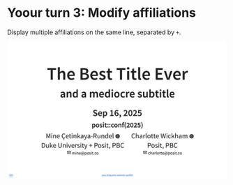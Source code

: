 # Yoour turn 3: Modify affiliations

Display multiple affiliations on the same line, separated by `+`.

![](3-modify-affiliations.png)
